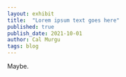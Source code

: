 ```yaml
---
layout: exhibit
title:  "Lorem ipsum text goes here"
published: true
publish_date: 2021-10-01
author: Cal Murgu
tags: blog
---
```


Maybe. 